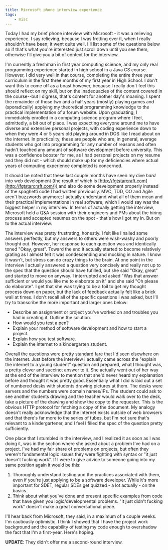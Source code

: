 ```yaml
---
title: Microsoft phone interview experience
tags:
    - misc
---
```


Today I had my brief phone interview with Microsoft - it was a relieving experience. I say relieving, because I was 
fretting over it, when I really shouldn't have been; it went quite well. I'll list some of the questions below so if 
that's what you're interested just scroll down until you see them, otherwise I'll give you a bit of context for the 
interview.

I'm currently a freshman in first year computing science, and my only real programming experience started in high school 
in a Java CS course. However, I did very well in that course, completing the entire three year curriculum in the first 
three months of my first year in High School. I don't want this to come off as a boast however, because I really don't 
feel this should reflect on my skill, but on the inadequacies of the content covered in the course--but I digress, 
that's content for another day's moaning. I spent the remainder of those two and a half years (mostly) playing games 
and (sporadically) applying my theoretical programming knowledge to the practical implementation of a forum website. 
Upon graduating, I immediately enrolled in a computing science program where I feel, admittedly, a bit out of place. 
I was expecting everyone around me to have diverse and extensive personal projects, with coding experience down to when 
they were 4 or 5 years old playing around in DOS like I read about on the internet. In practicality, these are people who 
are, in general, average students who got into programming for any number of reasons and often hadn't touched any amount 
of software development before university. This was a confidence booster for me, as I had personal projects on my resume 
and they did not - which should make up for my deficiencies where actual years of computing experience completed is 
concerned.

It should be noted that these last couple months have seen my dive _hard_ into web development (the result of 
which is [http://fgtstarcraft.com](http://fgtstarcraft.com/)) and also do some development properly instead 
of the spaghetti code I had written previously. MVC, TDD, OO and Agile aren't buzzwords anymore; I actually understand 
what all of them mean and their practical implementations in real software, which I would say was the biggest helper 
in my interview. In terms of actually getting the interview, Microsoft held a Q&amp;A session with their engineers and 
PMs about the hiring process and accepted resumes on the spot - that's how I got my in. But on to the actual interview:

The interview was pretty frustrating, honestly. I felt like I nailed some answers perfectly, but my answers to others 
were wish-washy and poorly thought out. However, her response to each question was and identically toned "Okay, great". 
Toward the end it actually started to become relatively grating as I almost felt it was condescending and mocking in 
nature. I know it wasn't, but stress can do crazy things to the brain. At one point in the interview I actually answered 
a question very concisely and really not up to the spec that the question should have fufilled, but she said "Okay, great" 
and started to move on anyway. I interrupted and asked "Was that answer sufficient or would you like me to elaborate on it" 
and she said "Oh please do elaborate". I get that she was trying to be a foil to get my thought process down on paper, 
but the lack of feedback actually felt like a brick wall at times. I don't recall all of the specific questions I was asked, 
but I'll try to transcribe the more important and larger ones below:

*   Describe an assignment or project you've worked on and troubles you had in creating it. Outline the solution.
*   How would you test a pen?
*   Explain your method of software development and how to start a project.
*   Explain how you test software.
*   Explain the internet to a kindergarten student.

Overall the questions were pretty standard fare that I'd seen elsewhere on the internet. Just before the interview I 
actually came across the "explain the internet to a young student" question and prepared, what I thought was, a pretty 
clever and succinct answer to it. She actually went out of her way at the end of the interview to mention that she'd 
never heard my explanation before and thought it was pretty good. Essentially what I did is laid out a set of numbered 
desks with students drawing pictures at them. The desks were servers and the numbers were domain names/IPs. The student 
could ask to see another students drawing and the teacher would walk over to the desk, take a picture of the drawing and 
show the copy to the requester. This is the obvious HTTP protocol for fetching a copy of the document. My analogy 
doesn't really acknowledge that the internet exists outside of web browsers and that there's far more to the series of 
tubes, but I'm not sure that's relevant to a kindergartener, and I feel I filled the spec of the question pretty sufficiently.

One place that I stumbled in the interview, and I realized it as soon as I was doing it, was in the section where she 
asked about a problem I've had on a project. I've had my fair share of problems on projects, but often they weren't 
fundamental logic issues they were fighting with syntax or "it just doesn't fucking work". If I were to give advice to 
someone going into my same position again it would be this:

1.  Thoroughly understand testing and the practices associated with them, even if you're just applying to be a software 
developer. While it's more important for SDET, regular SDEs get quizzed - a lot actually - on the basics.
2.  Think about what you've done and present specific examples from code that have given you logic/developmental problems. 
"It just didn't fucking work" doesn't make a great conversational piece.

I'll hear back from Microsoft, they said, in a maximum of a couple weeks. I'm cautiously optimistic. I think I showed that 
I have the project work background and the capability of testing my code enough to overshadow the fact that I'm a first-year. 
Here's hoping.

**UPDATE**: They didn't offer me a second-round interview.

